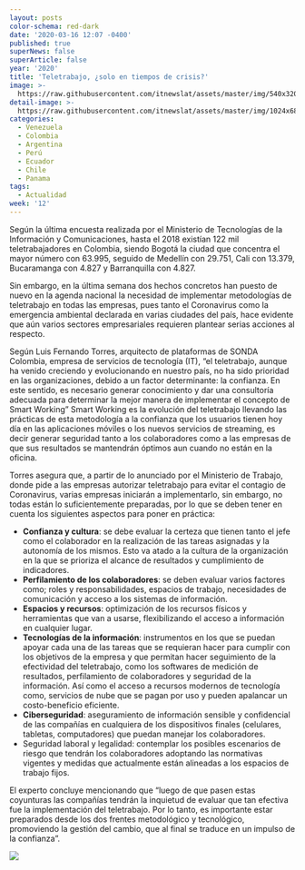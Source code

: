 ```yaml
---
layout: posts
color-schema: red-dark
date: '2020-03-16 12:07 -0400'
published: true
superNews: false
superArticle: false
year: '2020'
title: 'Teletrabajo, ¿solo en tiempos de crisis?'
image: >-
  https://raw.githubusercontent.com/itnewslat/assets/master/img/540x320/Hombre-Teletrabajo-p.jpg
detail-image: >-
  https://raw.githubusercontent.com/itnewslat/assets/master/img/1024x680/Hombre-Teletrabajo-g.jpg
categories:
  - Venezuela
  - Colombia
  - Argentina
  - Perú
  - Ecuador
  - Chile
  - Panama
tags:
  - Actualidad
week: '12'
---
```

Según la última encuesta realizada por el Ministerio de Tecnologías de la Información y Comunicaciones, hasta el 2018 existían 122 mil teletrabajadores en Colombia, siendo Bogotá la ciudad que concentra el mayor número con 63.995, seguido de Medellín con 29.751, Cali con 13.379, Bucaramanga con 4.827 y Barranquilla con 4.827. 

Sin embargo, en la última semana dos hechos concretos han puesto de nuevo en la agenda nacional la necesidad de implementar metodologías de teletrabajo en todas las empresas, pues tanto el Coronavirus como la emergencia ambiental declarada en varias ciudades del país, hace evidente que aún varios sectores empresariales requieren plantear serias acciones al respecto.

Según Luis Fernando Torres, arquitecto de plataformas de SONDA Colombia, empresa de servicios de tecnología (IT), “el teletrabajo, aunque ha venido creciendo y evolucionando en nuestro país, no ha sido prioridad en las organizaciones, debido a un factor determinante: la confianza. En este sentido, es necesario generar conocimiento y dar una consultoría adecuada para determinar la mejor manera de implementar el concepto de Smart Working”
Smart Working es la evolución del teletrabajo llevando las prácticas de esta metodología a la confianza que los usuarios tienen hoy día en las aplicaciones móviles o los nuevos servicios de streaming, es decir generar seguridad tanto a los colaboradores como a las empresas de que sus resultados se mantendrán óptimos aun cuando no están en la oficina. 

Torres asegura que, a partir de lo anunciado por el Ministerio de Trabajo, donde pide a las empresas autorizar teletrabajo para evitar el contagio de Coronavirus, varias empresas iniciarán a implementarlo, sin embargo, no todas están lo suficientemente preparadas, por lo que se deben tener en cuenta los siguientes aspectos para poner en práctica:

- **Confianza y cultura**: se debe evaluar la certeza que tienen tanto el jefe como el colaborador en la realización de las tareas asignadas y la autonomía de los mismos. Esto va atado a la cultura de la organización en la que se prioriza el alcance de resultados y cumplimiento de indicadores.
- **Perfilamiento de los colaboradores**: se deben evaluar varios factores como; roles y responsabilidades, espacios de trabajo, necesidades de comunicación y acceso a los sistemas de información.
- **Espacios y recursos**: optimización de los recursos físicos y herramientas que van a usarse, flexibilizando el acceso a información en cualquier lugar. 
- **Tecnologías de la información**: instrumentos en los que se puedan apoyar cada una de las tareas que se requieran hacer para cumplir con los objetivos de la empresa y que permitan hacer seguimiento de la efectividad del teletrabajo, como los softwares de medición de resultados, perfilamiento de colaboradores y seguridad de la información. Así como el acceso a recursos modernos de tecnología como, servicios de nube que se pagan por uso y pueden apalancar un costo-beneficio eficiente. 
- **Ciberseguridad**: aseguramiento de información sensible y confidencial de las compañías en cualquiera de los dispositivos finales (celulares, tabletas, computadores) que puedan manejar los colaboradores. 
- Seguridad laboral y legalidad: contemplar los posibles escenarios de riesgo que tendrán los colaboradores adoptando las normativas vigentes y medidas que actualmente están alineadas a los espacios de trabajo fijos. 
 
El experto concluye mencionando que “luego de que pasen estas coyunturas las compañías tendrán la inquietud de evaluar que tan efectiva fue la implementación del teletrabajo. Por lo tanto, es importante estar preparados desde los dos frentes metodológico y tecnológico, promoviendo la gestión del cambio, que al final se traduce en un impulso de la confianza”. 

<img src="https://tracker.metricool.com/c3po.jpg?hash=56f88a41e39ab42c063cc51676587a04"/>